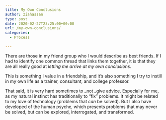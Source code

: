 ```yaml
---
title: My Own Conclusions
author: ziahassan
type: post
date: 2020-02-27T23:25:00+00:00
url: /my-own-conclusions/
categories:
  - Process

---
```

There are those in my friend group who I would describe as best friends. If I had to identify one common thread that links them together, it is that they are all really good at _letting me arrive at my own conclusions._

This is something I value in a friendship, and it’s also something I try to instill in my own life as a trainer, consultant, and college professor. 

That said, it is very hard sometimes to _not _give advice. Especially for me, as my natural instinct has traditionally to “fix” problems. It might be related to my love of technology (problems that _can_ be solved). But I also have developed of the human psyche, which presents problems that may never be solved, but can be explored, interrogated, and transformed.